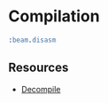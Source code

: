 # Compilation

```erl
:beam.disasm
```

## Resources

* [Decompile](https://github.com/michalmuskala/decompile)
